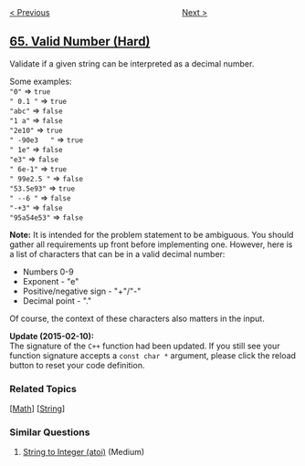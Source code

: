 <!--|This file generated by command(leetcode description); DO NOT EDIT.    |-->
<!--+----------------------------------------------------------------------+-->
<!--|@author    openset <openset.wang@gmail.com>                           |-->
<!--|@link      https://github.com/openset                                 |-->
<!--|@home      https://github.com/tonymontaro/leetcode-hints                        |-->
<!--+----------------------------------------------------------------------+-->

[< Previous](https://github.com/tonymontaro/leetcode-hints/tree/master/problems/minimum-path-sum "Minimum Path Sum")
　　　　　　　　　　　　　　　　
[Next >](https://github.com/tonymontaro/leetcode-hints/tree/master/problems/plus-one "Plus One")

## [65. Valid Number (Hard)](https://leetcode.com/problems/valid-number "有效数字")

<p>Validate if a given string can be interpreted as&nbsp;a decimal number.</p>

<p>Some examples:<br />
<code>&quot;0&quot;</code> =&gt; <code>true</code><br />
<code>&quot; 0.1 &quot;</code> =&gt; <code>true</code><br />
<code>&quot;abc&quot;</code> =&gt; <code>false</code><br />
<code>&quot;1 a&quot;</code> =&gt; <code>false</code><br />
<code>&quot;2e10&quot;</code> =&gt; <code>true</code><br />
<code>&quot; -90e3&nbsp; &nbsp;&quot;</code> =&gt; <code>true</code><br />
<code>&quot; 1e&quot;</code> =&gt; <code>false</code><br />
<code>&quot;e3&quot;</code> =&gt; <code>false</code><br />
<code>&quot; 6e-1&quot;</code> =&gt; <code>true</code><br />
<code>&quot; 99e2.5&nbsp;&quot;</code> =&gt; <code>false</code><br />
<code>&quot;53.5e93&quot;</code> =&gt; <code>true</code><br />
<code>&quot; --6 &quot;</code> =&gt; <code>false</code><br />
<code>&quot;-+3&quot;</code> =&gt; <code>false</code><br />
<code>&quot;95a54e53&quot;</code> =&gt; <code>false</code></p>

<p><strong>Note:</strong> It is intended for the problem statement to be ambiguous. You should gather all requirements up front before implementing one. However, here is a list of characters that can be in a valid decimal number:</p>

<ul>
	<li>Numbers 0-9</li>
	<li>Exponent - &quot;e&quot;</li>
	<li>Positive/negative sign - &quot;+&quot;/&quot;-&quot;</li>
	<li>Decimal point - &quot;.&quot;</li>
</ul>

<p>Of course, the context of these characters also matters in the input.</p>

<p><strong>Update (2015-02-10):</strong><br />
The signature of the <code>C++</code> function had been updated. If you still see your function signature accepts a <code>const char *</code> argument, please click the reload button to reset your code definition.</p>

### Related Topics
  [[Math](https://github.com/tonymontaro/leetcode-hints/tree/master/tag/math/README.md)]
  [[String](https://github.com/tonymontaro/leetcode-hints/tree/master/tag/string/README.md)]

### Similar Questions
  1. [String to Integer (atoi)](https://github.com/tonymontaro/leetcode-hints/tree/master/problems/string-to-integer-atoi) (Medium)
